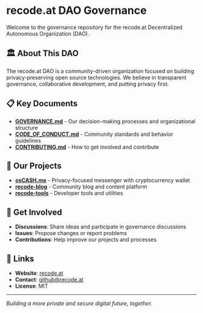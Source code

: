 # recode.at DAO Governance

Welcome to the governance repository for the recode.at Decentralized Autonomous Organization (DAO).

## 🏛️ About This DAO

The recode.at DAO is a community-driven organization focused on building privacy-preserving open source technologies. We believe in transparent governance, collaborative development, and putting privacy first.

## 📋 Key Documents

- **[GOVERNANCE.md](GOVERNANCE.md)** - Our decision-making processes and organizational structure
- **[CODE_OF_CONDUCT.md](CODE_OF_CONDUCT.md)** - Community standards and behavior guidelines  
- **[CONTRIBUTING.md](CONTRIBUTING.md)** - How to get involved and contribute

## 🚀 Our Projects

- **[osCASH.me](https://github.com/osCASHme)** - Privacy-focused messenger with cryptocurrency wallet
- **[recode-blog](https://github.com/recodeat/recode-blog)** - Community blog and content platform
- **[recode-tools](https://github.com/recodeat/recode-tools)** - Developer tools and utilities

## 💬 Get Involved

- **Discussions**: Share ideas and participate in governance discussions
- **Issues**: Propose changes or report problems
- **Contributions**: Help improve our projects and processes

## 🔗 Links

- **Website**: [recode.at](https://recode.at)
- **Contact**: github@recode.at
- **License**: MIT

---

*Building a more private and secure digital future, together.*
